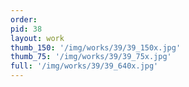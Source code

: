 ```yaml
---
order: 
pid: 38
layout: work
thumb_150: '/img/works/39/39_150x.jpg'
thumb_75: '/img/works/39/39_75x.jpg'
full: '/img/works/39/39_640x.jpg'
---
```

